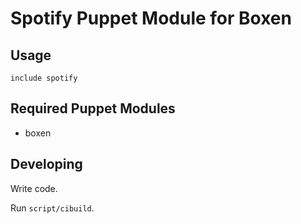 # Spotify Puppet Module for Boxen

## Usage

```puppet
include spotify
```

## Required Puppet Modules

* boxen

## Developing

Write code.

Run `script/cibuild`.
